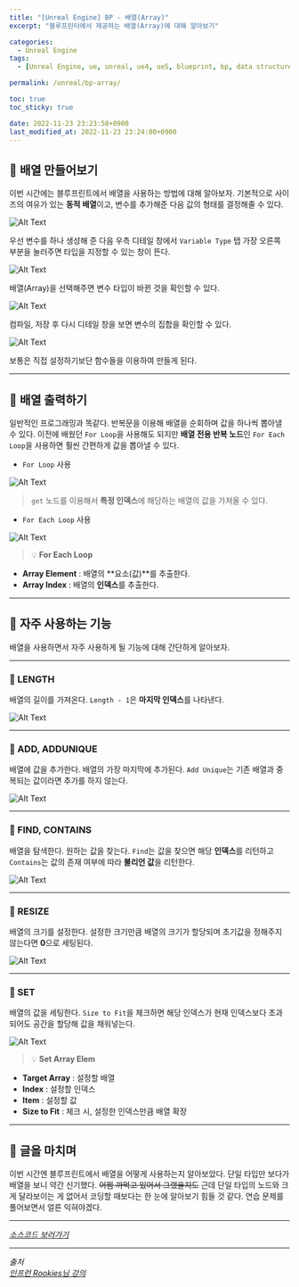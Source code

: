 ```yaml
---
title: "[Unreal Engine] BP - 배열(Array)"
excerpt: "블루프린터에서 제공하는 배열(Array)에 대해 알아보기"

categories:
  - Unreal Engine
tags:
  - [Unreal Engine, ue, unreal, ue4, ue5, blueprint, bp, data structure, array]

permalink: /unreal/bp-array/

toc: true
toc_sticky: true

date: 2022-11-23 23:23:58+0900
last_modified_at: 2022-11-23 23:24:00+0900
---
```


## 👻 배열 만들어보기
이번 시간에는 블루프린트에서 배열을 사용하는 방법에 대해 알아보자. 기본적으로 사이즈의 여유가 있는 **동적 배열**이고, 변수를 추가해준 다음 값의 형태를 결정해줄 수 있다.

![Alt Text](/assets/images/posts_img/engines/unreal/blueprint/data-structure/bp-array/variable.PNG)   

우선 변수를 하나 생성해 준 다음 우측 디테일 창에서 ``` Variable Type ``` 탭 가장 오른쪽 부분을 눌러주면 타입을 지정할 수 있는 창이 뜬다.

![Alt Text](/assets/images/posts_img/engines/unreal/blueprint/data-structure/bp-array/array.PNG)   

배열(Array)을 선택해주면 변수 타입이 바뀐 것을 확인할 수 있다.

![Alt Text](/assets/images/posts_img/engines/unreal/blueprint/data-structure/bp-array/variable2.PNG)   

컴파일, 저장 후 다시 디테일 창을 보면 변수의 집합을 확인할 수 있다.

![Alt Text](/assets/images/posts_img/engines/unreal/blueprint/data-structure/bp-array/default-value.PNG)   

보통은 직접 설정하기보단 함수들을 이용하여 만들게 된다.

***

## 👻 배열 출력하기
일반적인 프로그래밍과 똑같다. 반복문을 이용해 배열을 순회하며 값을 하나씩 뽑아낼 수 있다. 이전에 배웠던 ``` For Loop ```을 사용해도 되지만 **배열 전용 반복 노드**인 ``` For Each Loop ```을 사용하면 훨씬 간편하게 값을 뽑아낼 수 있다.

- ``` For Loop ``` 사용   

![Alt Text](/assets/images/posts_img/engines/unreal/blueprint/data-structure/bp-array/for-loop.PNG)   

> ``` get ``` 노드를 이용해서 **특정 인덱스**에 해당하는 배열의 값을 가져올 수 있다.

- ``` For Each Loop ``` 사용

![Alt Text](/assets/images/posts_img/engines/unreal/blueprint/data-structure/bp-array/for-each-loop.PNG)   

> 💡 **For Each Loop**   
- **Array Element** : 배열의 **요소(값)**를 추출한다.
- **Array Index** : 배열의 **인덱스**를 추출한다.

***

## 👻 자주 사용하는 기능
배열을 사용하면서 자주 사용하게 될 기능에 대해 간단하게 알아보자.

***

### 🌱 LENGTH
배열의 길이를 가져온다. ``` Length - 1 ```은 **마지막 인덱스**를 나타낸다.

![Alt Text](/assets/images/posts_img/engines/unreal/blueprint/data-structure/bp-array/length.PNG)   

***

### 🌱 ADD, ADDUNIQUE
배열에 값을 추가한다. 배열의 가장 마지막에 추가된다. ``` Add Unique ```는 기존 배열과 중복되는 값이라면 추가를 하지 않는다.

![Alt Text](/assets/images/posts_img/engines/unreal/blueprint/data-structure/bp-array/add.PNG)   

***

### 🌱 FIND, CONTAINS
배열을 탐색한다. 원하는 값을 찾는다. ``` Find ```는 값을 찾으면 해당 **인덱스**를 리턴하고 ``` Contains ```는 값의 존재 여부에 따라 **불리언 값**을 리턴한다.

![Alt Text](/assets/images/posts_img/engines/unreal/blueprint/data-structure/bp-array/find.PNG)   

***

### 🌱 RESIZE
배열의 크기를 설정한다. 설정한 크기만큼 배열의 크기가 할당되며 초기값을 정해주지 않는다면 **0**으로 세팅된다.

![Alt Text](/assets/images/posts_img/engines/unreal/blueprint/data-structure/bp-array/resize.PNG)   

***

### 🌱 SET
배열의 값을 세팅한다. ``` Size to Fit ```을 체크하면 해당 인덱스가 현재 인덱스보다 초과되어도 공간을 할당해 값을 채워넣는다.

![Alt Text](/assets/images/posts_img/engines/unreal/blueprint/data-structure/bp-array/set.PNG)   

> 💡 **Set Array Elem**   
- **Target Array** : 설정할 배열
- **Index** : 설정할 인덱스
- **Item** : 설정할 값
- **Size to Fit** : 체크 시, 설정한 인덱스만큼 배열 확장

***

## 👻 글을 마치며
이번 시간엔 블루프린트에서 배열을 어떻게 사용하는지 알아보았다. 단일 타입만 보다가 배열을 보니 약간 신기했다. ~~어쩜 까먹고 있어서 그랬을지도~~ 근데 단일 타입의 노드와 크게 달라보이는 게 없어서 코딩할 때보다는 한 눈에 알아보기 힘들 것 같다. 연습 문제를 풀어보면서 얼른 익혀야겠다.

***

_[소스코드 보러가기](https://github.com/choi-dan-di/study_ue/tree/main/UE5/data-structure/BP_Array)_

***

_출처_   
_[인프런 Rookies님 강의](https://inf.run/TSqC)_   